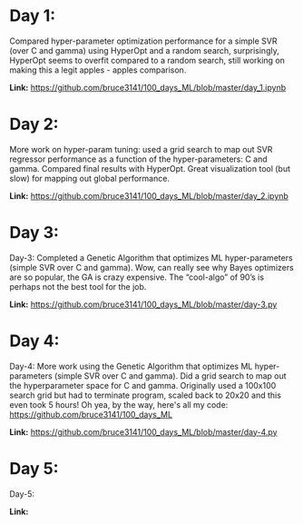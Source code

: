 # Day 1:
Compared hyper-parameter optimization performance for a simple SVR (over C and gamma) using HyperOpt and a random search, surprisingly, HyperOpt seems to overfit compared to a random search, still working on making this a legit apples - apples comparison.

**Link:** https://github.com/bruce3141/100_days_ML/blob/master/day_1.ipynb


# Day 2:
More work on hyper-param tuning:  used a grid search to map out SVR regressor performance as a function of the hyper-parameters: C and gamma. Compared final results with HyperOpt.  Great visualization tool (but slow) for mapping out global performance.

**Link:** https://github.com/bruce3141/100_days_ML/blob/master/day_2.ipynb


# Day 3:
Day-3: Completed a Genetic Algorithm that optimizes ML hyper-parameters (simple SVR over C and gamma).  Wow, can really see why Bayes optimizers are so popular, the GA is crazy expensive. The “cool-algo” of 90’s is perhaps not the best tool for the job.

**Link:** https://github.com/bruce3141/100_days_ML/blob/master/day-3.py


# Day 4:
Day-4: More work using the Genetic Algorithm that optimizes ML hyper-parameters (simple SVR over C and gamma).  Did a grid search to map out the hyperparameter space for C and gamma.  Originally used a 100x100 search grid but had to terminate program, scaled back to 20x20 and this even took 5 hours!  Oh yea, by the way, here's all my code: https://github.com/bruce3141/100_days_ML

**Link:** https://github.com/bruce3141/100_days_ML/blob/master/day-4.py


# Day 5:

Day-5:

**Link:**
